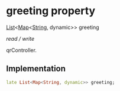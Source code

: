 


# greeting property







[List](https://api.flutter.dev/flutter/dart-core/List-class.html)&lt;[Map](https://api.flutter.dev/flutter/dart-core/Map-class.html)&lt;[String](https://api.flutter.dev/flutter/dart-core/String-class.html), dynamic>> greeting
  
_<span class="feature">read / write</span>_



<p>qrController.</p>



## Implementation

```dart
late List<Map<String, dynamic>> greeting;
```







